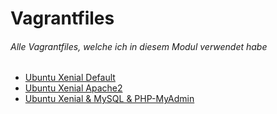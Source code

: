# Vagrantfiles
###### Alle Vagrantfiles, welche ich in diesem Modul verwendet habe

  * [Ubuntu Xenial Default](./00-Ubuntu-Xenial-Default)
  * [Ubuntu Xenial Apache2](./10-Ubuntu-Xenial-Apache2)
  * [Ubuntu Xenial & MySQL & PHP-MyAdmin](./20-Ubuntu-Xenial-MySQL-PHP-MyAdmin)
